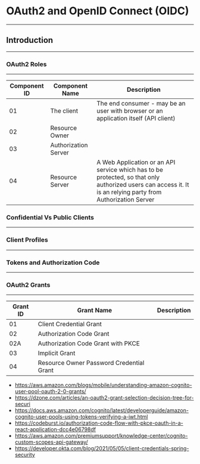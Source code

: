 # OAuth2 and OpenID Connect (OIDC)
---


## Introduction
---

### OAuth2 Roles
---

| Component ID | Component Name | Description|
| -----------  | ----------- |---|
| 01 | The client| The end consumer - may be an user with browser or an application itself (API client) |
| 02 | Resource Owner | |
| 03 | Authorization Server |  |
| 04 | Resource Server | A Web Application or an API service which has to be protected, so that only authorized users can access it. It is an relying party from Authorization Server|

### Confidential Vs Public Clients
---

### Client Profiles
---

### Tokens and Authorization Code
---


### OAuth2 Grants
---

| Grant ID | Grant Name | Description|
| -----------  | ----------- |---|
| 01 | Client Credential Grant | |
| 02 | Authorization Code Grant  | |
| 02A | Authorization Code Grant with PKCE | |
| 03 | Implicit Grant
| 04 | Resource Owner Password Credential Grant |


- https://aws.amazon.com/blogs/mobile/understanding-amazon-cognito-user-pool-oauth-2-0-grants/
- https://dzone.com/articles/an-oauth2-grant-selection-decision-tree-for-securi
- https://docs.aws.amazon.com/cognito/latest/developerguide/amazon-cognito-user-pools-using-tokens-verifying-a-jwt.html
- https://codeburst.io/authorization-code-flow-with-pkce-oauth-in-a-react-application-dcc4e06798df
- https://aws.amazon.com/premiumsupport/knowledge-center/cognito-custom-scopes-api-gateway/
- https://developer.okta.com/blog/2021/05/05/client-credentials-spring-security
